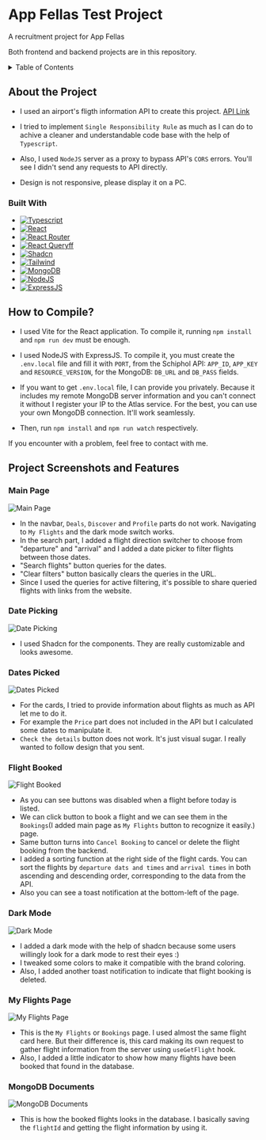 # App Fellas Test Project
 A recruitment project for App Fellas 

 Both frontend and backend projects are in this repository. 

<details>
  <summary>Table of Contents</summary>
  <ol>
    <li>
      <a href="#about-the-project">About The Project</a>
      <ul>
        <li><a href="#built-with">Built With</a></li>
      </ul>
    </li>
    <li><a href="#how-to-compile">How to Compile?</a></li>
    <li>
     <a href="#project-screenshots-and-features">Project Screenshots and Features</a>
     <ul>
        <li><a href="#main-page">Main Page</a></li>
        <li><a href="#date-picking">Date Picking</a></li>
        <li><a href="#dates-picked">Dates Picked</a></li>
        <li><a href="#flight-booked">Flight Booked</a></li>
        <li><a href="#dark-mode">Dark Mode</a></li>
        <li><a href="#my-flights-page">My Flights Page</a></li>
        <li><a href="#mongodb-documents">MongoDB Documents</a></li>
      </ul>
    </li>
  </ol>
</details>


## About the Project
* I used an airport's fligth information API to create this project. [API Link](https://developer.schiphol.nl/)  
* I tried to implement `Single Responsibility Rule` as much as I can do to achive a cleaner and understandable code base with the help of `Typescript`.  

* Also, I used `NodeJS` server as a proxy to bypass API's `CORS` errors. You'll see I didn't send any requests to API directly.
* Design is not responsive, please display it on a PC.

### Built With

* [![Typescript][Typescript]][Typescript-url]
* [![React][React.js]][React-url]
* [![React Router][ReactRouter]][ReactRouter-url]
* [![React Queryff][ReactQuery]][ReactQuery-url]
* [![Shadcn][Shadcn]][Shadcn-url]
* [![Tailwind][Tailwind]][Tailwind-url]
* [![MongoDB][MongoDB]][MongoDB-url]
* [![NodeJS][NodeJS]][NodeJS-url]
* [![ExpressJS][ExpressJS]][ExpressJS-url]

## How to Compile?

 * I used Vite for the React application. To compile it, running `npm install` and `npm run dev` must be enough.

 * I used NodeJS with ExpressJS. To compile it, you must create the `.env.local` file and fill it with `PORT`, from the Schiphol API: `APP_ID`, `APP_KEY` and `RESOURCE_VERSION`, for the MongoDB: `DB_URL` and `DB_PASS` fields.   
 * If you want to get `.env.local` file, I can provide you privately. Because it includes my remote MongoDB server information and you can't connect it without I register your IP to the Atlas service. For the best, you can use your own MongoDB connection. It'll work seamlessly.     
 * Then, run `npm install` and `npm run watch` respectively.   

 If you encounter with a problem, feel free to contact with me.

 
## Project Screenshots and Features   
### Main Page  
![Main Page](https://raw.githubusercontent.com/lawuysal/images/refs/heads/main/app-fellas-screenshots/001.png)  
* In the navbar, `Deals`, `Discover` and `Profile` parts do not work. Navigating to `My Flights` and the dark mode switch works.  
* In the search part, I added a flight direction switcher to choose from "departure" and "arrival" and I added a date picker to filter flights between those dates. 
 * "Search flights" button queries for the dates.  
* "Clear filters" button basically clears the queries in the URL.   
* Since I used the queries for active filtering, it's possible to share queried flights with links from the website.    

### Date Picking
![Date Picking](https://raw.githubusercontent.com/lawuysal/images/refs/heads/main/app-fellas-screenshots/002.png)  
* I used Shadcn for the components. They are really customizable and looks awesome.   

### Dates Picked
![Dates Picked](https://raw.githubusercontent.com/lawuysal/images/refs/heads/main/app-fellas-screenshots/003.png)  
* For the cards, I tried to provide information about flights as much as API let me to do it.  
* For example the `Price` part does not included in the API but I calculated some dates to manipulate it.  
* `Check the details` button does not work. It's just visual sugar. I really wanted to follow design that you sent.  

### Flight Booked
![Flight Booked](https://raw.githubusercontent.com/lawuysal/images/refs/heads/main/app-fellas-screenshots/004.png)
* As you can see buttons was disabled when a flight before today is listed.   
* We can click button to book a flight and we can see them in the `Bookings`(I added main page as `My Flights` button to recognize it easily.) page.   
* Same button turns into `Cancel Booking` to cancel or delete the flight booking from the backend.
* I added a sorting function at the right side of the flight cards. You can sort the flights by `departure dats and times` and `arrival times` in both ascending and descending order, corresponding to the data from the API.  
* Also you can see a toast notification at the bottom-left of the page.    

### Dark Mode
![Dark Mode](https://raw.githubusercontent.com/lawuysal/images/refs/heads/main/app-fellas-screenshots/005.png)
* I added a dark mode with the help of shadcn because some users willingly look for a dark mode to rest their eyes :)    
* I tweaked some colors to make it compatible with the brand coloring.   
* Also, I added another toast notification to indicate that flight booking is deleted.   

### My Flights Page
![My Flights Page](https://raw.githubusercontent.com/lawuysal/images/refs/heads/main/app-fellas-screenshots/006.png)
* This is the `My Flights` or `Bookings` page. I used almost the same flight card here. But their difference is, this card making its own request to gather flight  information from the server using `useGetFlight` hook.      
* Also, I added a little indicator to show how many flights have been booked that found in the database.     

### MongoDB Documents
![MongoDB Documents](https://raw.githubusercontent.com/lawuysal/images/refs/heads/main/app-fellas-screenshots/007.png)
* This is how the booked flights looks in the database. I basically saving the `flightId` and getting the flight information by using it.      

 
[React.js]: https://img.shields.io/badge/React-20232A?style=for-the-badge&logo=react&logoColor=61DAFB
[React-url]: https://reactjs.org/
[ReactRouter]: https://img.shields.io/badge/-React%20Router-CA4245?style=for-the-badge&logo=react-router&logoColor=white
[ReactRouter-url]: https://reactrouter.com/en/main
[ReactQuery]: https://img.shields.io/badge/-React%20Query-FF4154?style=for-the-badge&logo=react%20query&logoColor=white
[ReactQuery-url]: https://tanstack.com/query/latest
[Shadcn]: https://img.shields.io/badge/shadcn/ui-000000?style=for-the-badge&logo=shadcn/ui&logoColor=white
[Shadcn-url]: https://ui.shadcn.com/
[MongoDB]: https://img.shields.io/badge/-MongoDB-4DB33D?style=for-the-badge&logo=mongodb&logoColor=FFFFFF
[MongoDB-url]: https://www.mongodb.com/
[NodeJS]: https://img.shields.io/badge/Node%20js-339933?style=for-the-badge&logo=nodedotjs&logoColor=white
[NodeJS-url]: https://nodejs.org/en
[Tailwind]: https://img.shields.io/badge/tailwindcss-%2338B2AC.svg?style=for-the-badge&logo=tailwind-css&logoColor=white
[Tailwind-url]: https://tailwindcss.com/
[Typescript]: https://img.shields.io/badge/typescript-%23007ACC.svg?style=for-the-badge&logo=typescript&logoColor=white
[Typescript-url]: https://www.typescriptlang.org/
[ExpressJS]: https://img.shields.io/badge/Express%20js-000000?style=for-the-badge&logo=express&logoColor=white
[ExpressJS-url]: https://expressjs.com/
